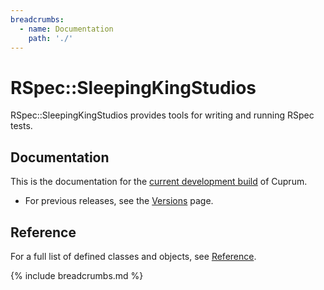 ```yaml
---
breadcrumbs:
  - name: Documentation
    path: './'
---
```


# RSpec::SleepingKingStudios

RSpec::SleepingKingStudios provides tools for writing and running RSpec tests.

## Documentation

This is the documentation for the [current development build](https://github.com/sleepingkingstudios/rspec-sleeping_king_studios) of Cuprum.

<!-- - For the most recent release, see [Version 2.8]({{site.baseurl}}/versions/2.8). -->
- For previous releases, see the [Versions]({{site.baseurl}}/versions) page.

## Reference

For a full list of defined classes and objects, see [Reference](./reference).

{% include breadcrumbs.md %}
